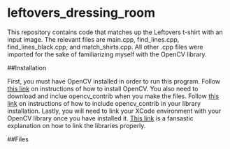 # leftovers_dressing_room

This repository contains code that matches up the Leftovers t-shirt with an input image. The relevant files are main.cpp, find_lines.cpp, find_lines_black.cpp, and match_shirts.cpp. All other .cpp files were imported for the sake of familiarizing myself with the OpenCV library. 

##Installation

First, you must have OpenCV installed in order to run this program. Follow [this link](http://docs.opencv.org/2.4/doc/tutorials/introduction/linux_install/linux_install.html#linux-installation) on instructions of how to install OpenCV. You also need to download and inclue opencv_contrib when you make the files. Follow [this link](https://github.com/opencv/opencv_contrib) on instructions of how to include opencv_contrib in your library installation. Lastly, you will need to link your XCode environment with your OpenCV library once you have installed it. [This link](https://blogs.wcode.org/2014/11/howto-setup-xcode-6-1-to-work-with-opencv-libraries/) is a fansastic explanation on how to link the libraries properly.

##Files

